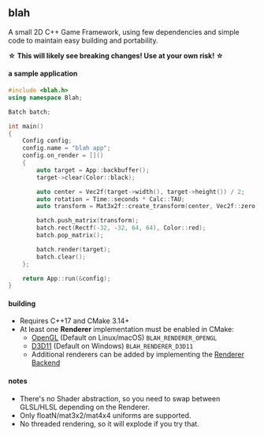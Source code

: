 ## blah
A small 2D C++ Game Framework, using few dependencies and simple code to maintain easy building and portability.

**☆ This will likely see breaking changes! Use at your own risk! ☆**

#### a sample application

```cpp
#include <blah.h>
using namespace Blah;

Batch batch;

int main()
{
    Config config;
    config.name = "blah app";
    config.on_render = []()
    {
        auto target = App::backbuffer();
        target->clear(Color::black);

        auto center = Vec2f(target->width(), target->height()) / 2;
        auto rotation = Time::seconds * Calc::TAU;
        auto transform = Mat3x2f::create_transform(center, Vec2f::zero, Vec2f::one, rotation);

        batch.push_matrix(transform);
        batch.rect(Rectf(-32, -32, 64, 64), Color::red);
        batch.pop_matrix();

        batch.render(target);
        batch.clear();
    };

    return App::run(&config);
}

```

#### building
 - Requires C++17 and CMake 3.14+
 - At least one **Renderer** implementation must be enabled in CMake:
	- [OpenGL](https://github.com/NoelFB/blah/blob/master/src/internal/blah_renderer_opengl.cpp) (Default on Linux/macOS) `BLAH_RENDERER_OPENGL`
	- [D3D11](https://github.com/NoelFB/blah/blob/master/src/internal/blah_renderer_d3d11.cpp) (Default on Windows) `BLAH_RENDERER_D3D11`
	- Additional renderers can be added by implementing the [Renderer Backend](https://github.com/NoelFB/blah/blob/master/src/internal/blah_renderer.h)
 
#### notes
 - There's no Shader abstraction, so you need to swap between GLSL/HLSL depending on the Renderer.
 - Only floatN/mat3x2/mat4x4 uniforms are supported.
 - No threaded rendering, so it will explode if you try that.


